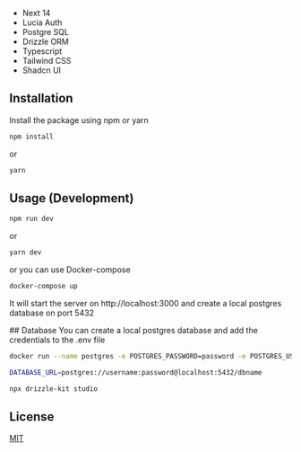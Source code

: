 - Next 14
- Lucia Auth
- Postgre SQL
- Drizzle ORM
- Typescript
- Tailwind CSS
- Shadcn UI

## Installation

Install the package using npm or yarn

```bash
npm install
```

or

```bash
yarn
```

## Usage (Development)

```bash
npm run dev
```

or

```bash
yarn dev
```

or you can use Docker-compose

```bash
docker-compose up
```

It will start the server on http://localhost:3000 and create a local postgres database on port 5432

## Database
You can create a local postgres database and add the credentials to the .env file

```bash
docker run --name postgres -e POSTGRES_PASSWORD=password -e POSTGRES_USER=username -e POSTGRES_DB=dbname -p 5432:5432 -d postgres
```

```bash
DATABASE_URL=postgres://username:password@localhost:5432/dbname
```

```bash
npx drizzle-kit studio
```

## License

[MIT](https://choosealicense.com/licenses/mit/)
